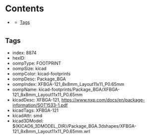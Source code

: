 



Contents
========

* [](#)
	* [Tags](#tags)

# 

## Tags

- index: 8874
- hexID: 
- oompType: FOOTPRINT
- oompSize: kicad
- oompColor: kicad-footprints
- oompDesc: Package_BGA
- oompIndex: XFBGA-121_8x8mm_Layout11x11_P0.65mm
- oompName: kicad-footprints/Package_BGA/XFBGA-121_8x8mm_Layout11x11_P0.65mm
- kicadDesc: XFBGA-121, https://www.nxp.com/docs/en/package-information/SOT1533-1.pdf
- kicadTags: XFBGA-121
- kicadAttr: smd
- kicad3DModel: ${KICAD6_3DMODEL_DIR}/Package_BGA.3dshapes/XFBGA-121_8x8mm_Layout11x11_P0.65mm.wrl
